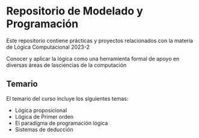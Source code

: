 # Repositorio de Modelado y Programación

Este repositorio contiene prácticas y proyectos relacionados con la materia de Lógica Computacional 2023-2 

Conocer y aplicar la lógica como una herramienta formal de apoyo en diversas áreas de lasciencias de la computación

## Temario

El temario del curso incluye los siguientes temas:
- Lógica proposicional
- Lógica de Primer orden
- El paradigma de programación lógica
- Sistemas de deducción
